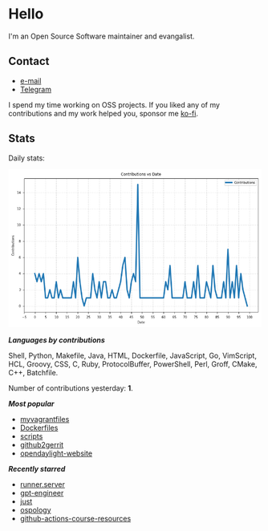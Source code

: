 
# Hello

I'm an Open Source Software maintainer and evangalist.

## Contact

- [e-mail](mailto:askb23@gmail.com)
- [Telegram]()

I spend my time working on OSS projects. If you liked any of
my contributions and my work helped you, sponsor me [ko-fi](https://ko-fi.com/askb23).

## Stats

Daily stats:

![contributions graph](graph.png)

***Languages by contributions***

Shell, Python, Makefile, Java, HTML, Dockerfile, JavaScript, Go, VimScript, HCL, Groovy, CSS, C, Ruby, ProtocolBuffer, PowerShell, Perl, Groff, CMake, C++, Batchfile.

Number of contributions yesterday: **1**.

***Most popular***

- [myvagrantfiles](https://github.com/askb/myvagrantfiles)
- [Dockerfiles](https://github.com/askb/Dockerfiles)
- [scripts](https://github.com/askb/scripts)
- [github2gerrit](https://github.com/askb/github2gerrit)
- [opendaylight-website](https://github.com/opendaylight/opendaylight-website)

***Recently starred***

- [runner.server](https://github.com/ChristopherHX/runner.server)
- [gpt-engineer](https://github.com/AntonOsika/gpt-engineer)
- [just](https://github.com/casey/just)
- [ospology](https://github.com/todogroup/ospology)
- [github-actions-course-resources](https://github.com/academind/github-actions-course-resources)


